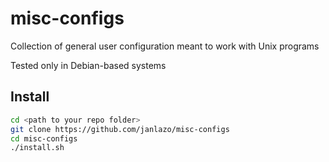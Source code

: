 # misc-configs

Collection of general user configuration meant to work with Unix programs

Tested only in Debian-based systems

## Install

```sh
cd <path to your repo folder>
git clone https://github.com/janlazo/misc-configs
cd misc-configs
./install.sh
```


